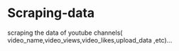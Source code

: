 # Scraping-data
scraping the data of youtube channels( video_name,video_views,video_likes,upload_data ,etc)...
